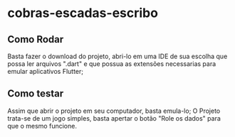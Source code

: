 # cobras-escadas-escribo
## Como Rodar
Basta fazer o download do projeto, abri-lo em uma IDE de sua escolha que possa ler arquivos ".dart" e que possua as extensões necessarias para emular aplicativos Flutter;

## Como testar
Assim que abrir o projeto em seu computador, basta emula-lo;
O Projeto trata-se de um jogo simples, basta apertar o botão "Role os dados" para que o mesmo funcione.
